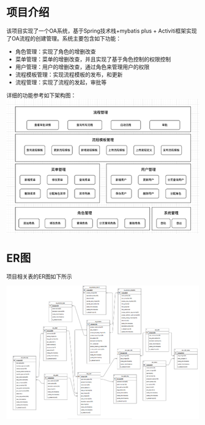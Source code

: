 # 项目介绍

该项目实现了一个OA系统，基于Spring技术栈+mybatis plus + Activiti框架实现了OA流程的创建管理。系统主要包含如下功能：

- 角色管理：实现了角色的增删改查
- 菜单管理：菜单的增删改查，并且实现了基于角色控制的权限控制 
- 用户管理：用户的增删改查，通过角色来管理用户的权限
- 流程模板管理：实现流程模板的发布，和更新
- 流程管理：实现了流程的发起，审批等

详细的功能参考如下架构图：
![img.png](images/img.png)


# ER图

项目相关表的ER图如下所示

![img.png](images/er.jpg)


